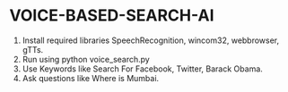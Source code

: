 # VOICE-BASED-SEARCH-AI
1. Install required libraries SpeechRecognition, wincom32, webbrowser, gTTs.
2. Run using python voice_search.py
3. Use Keywords like Search For Facebook, Twitter, Barack Obama.
4. Ask questions like Where is Mumbai.
